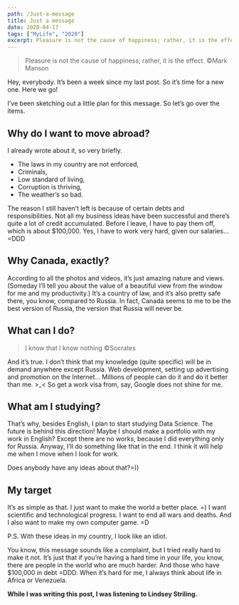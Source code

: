 ```yaml
---
path: /Just-a-message
title: Just a message
date: 2020-04-17
tags: ["MyLife", "2020"]
excerpt: Pleasure is not the cause of happiness; rather, it is the effect.
---
```


> Pleasure is not the cause of happiness; rather, it is the effect.
> ©Mark Manson

Hey, everybody. It’s been a week since my last post. So it’s time for a new one. Here we go!

I’ve been sketching out a little plan for this message. So let’s go over the items.

## Why do I want to move abroad?

I already wrote about it, so very briefly.

- The laws in my country are not enforced,
- Criminals,
- Low standard of living,
- Corruption is thriving,
- The weather’s so bad.

The reason I still haven’t left is because of certain debts and responsibilities. Not all my business ideas have been successful and there’s quite a lot of credit accumulated. Before I leave, I have to pay them off, which is about $100,000. Yes, I have to work very hard, given our salaries… =DDD

## Why Canada, exactly?

According to all the photos and videos, it’s just amazing nature and views. (Someday I’ll tell you about the value of a beautiful view from the window for me and my productivity.) It’s a country of law, and it’s also pretty safe there, you know, compared to Russia. In fact, Canada seems to me to be the best version of Russia, the version that Russia will never be.

## What can I do?

> I know that I know nothing
> ©Socrates

And it’s true. I don’t think that my knowledge (quite specific) will be in demand anywhere except Russia. Web development, setting up advertising and promotion on the Internet… Millions of people can do it and do it better than me. >\_< So get a work visa from, say, Google does not shine for me.

## What am I studying?

That’s why, besides English, I plan to start studying Data Science. The future is behind this direction!
Maybe I should make a portfolio with my work in English? Except there are no works, because I did everything only for Russia.
Anyway, I’ll do something like that in the end. I think it will help me when I move when I look for work.

Does anybody have any ideas about that?=))

## My target

It’s as simple as that. I just want to make the world a better place. =) I want scientific and technological progress. I want to end all wars and deaths.
And I also want to make my own computer game. =D

P.S. With these ideas in my country, I look like an idiot.

You know, this message sounds like a complaint, but I tried really hard to make it not. It’s just that if you’re having a hard time in your life, you know, there are people in the world who are much harder. And those who have $100,000 in debt =DDD.
When it’s hard for me, I always think about life in Africa or Venezuela.

**While I was writing this post, I was listening to Lindsey Striling.**
